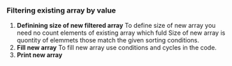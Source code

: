 ### **Filtering existing array by value**

1. **Definining size of new filtered array**
To define size of new array you need no count elements of existing array which fuld
Size of new array is quontity of elemmets those match the given sorting conditions.
2. **Fill new array** 
To fill new array use conditions and cycles in the code.
3. **Print new array**